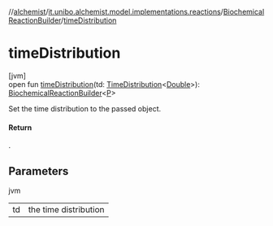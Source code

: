//[alchemist](../../../index.md)/[it.unibo.alchemist.model.implementations.reactions](../index.md)/[BiochemicalReactionBuilder](index.md)/[timeDistribution](time-distribution.md)

# timeDistribution

[jvm]\
open fun [timeDistribution](time-distribution.md)(td: [TimeDistribution](../../it.unibo.alchemist.model.interfaces/-time-distribution/index.md)<[Double](https://docs.oracle.com/javase/8/docs/api/java/lang/Double.html)>): [BiochemicalReactionBuilder](index.md)<[P](../../it.unibo.alchemist.model.implementations.layers/-biomol-gradient-layer/index.md)>

Set the time distribution to the passed object.

#### Return

.

## Parameters

jvm

| | |
|---|---|
| td | the time distribution |
